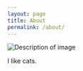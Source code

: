 ```yaml
---
layout: page
title: About
permalink: /about/
---
```


![Description of image](../Images/cat.jpg)

I like cats.
